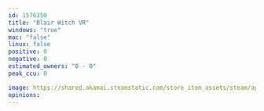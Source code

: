```yaml
---
id: 1576350
title: "Blair Witch VR"
windows: "true"
mac: "false"
linux: false
positive: 0
negative: 0
estimated_owners: "0 - 0"
peak_ccu: 0

image: https://shared.akamai.steamstatic.com/store_item_assets/steam/apps/1576350/header.jpg?t=1721725925
opinions:
---
```

